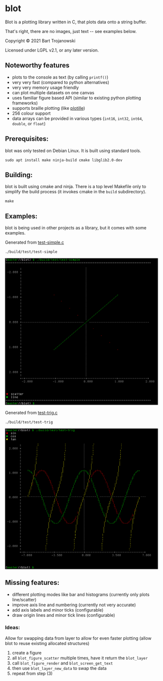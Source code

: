 # blot

Blot is a plotting library written in C, that plots data onto a string buffer.

That's right, there are no images, just text -- see examples below.

Copyright © 2021 Bart Trojanowski

Licensed under LGPL v2.1, or any later version.


## Noteworthy features

  * plots to the console as text (by calling `printf()`)
  * very very fast (compared to python alternatives)
  * very very memory usage friendly
  * can plot multiple datasets on one canvas
  * uses familiar figure based API (similar to existing python plotting frameworks)
  * supports braille plotting (like [plotille](https://github.com/tammoippen/plotille))
  * 256 colour support
  * data arrays can be provided in various types (`int16`, `int32`, `int64`, `double`, or `float`)

## Prerequisites:

blot was only tested on Debian Linux. It is built using standard tools.

    sudo apt install make ninja-build cmake libglib2.0-dev

## Building:

blot is built using cmake and ninja.  There is a top level Makefile only to
simplify the build process (it invokes cmake in the `build` subdirectory).

    make

## Examples:

blot is being used in other projects as a library, but it comes with some
examples.

Generated from [test-simple.c](test/test-simple.c)

    ./build/test/test-simple

![simple example](examples/simple.png)

Generated from [test-trig.c](test/test-trig.c)

    ./build/test/test-trig

![trig example](examples/trig.png)

## Missing features:

  * different plotting modes like bar and histograms (currently only plots line/scatter)
  * improve axis line and numbering (currently not very accurate)
  * add axis labels and minor ticks (configurable)
  * draw origin lines and minor tick lines (configurable)

### Ideas:

Allow for swapping data from layer to allow for even faster plotting (allow blot to reuse existing allocated structures)
  1. create a figure
  2. all `blot_figure_scatter` multiple times, have it return the `blot_layer`
  3. call `blot_figure_render` and `blot_screen_get_text`
  4. then use `blot_layer_new_data` to swap the data
  5. repeat from step (3)

